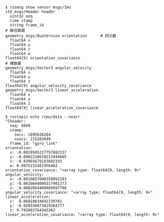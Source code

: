 <!--
 * @Author: code-fusheng 2561035977@qq.com
 * @Date: 2023-09-25 15:10:20
-->

<!--
    加速度的数值单位是 米/秒^2 , 旋转速度的数值单位为 弧度/秒

    如果协方差数值已知，就将其填充到协方差矩阵中。
    如果协方差数值未知，则将协方差矩阵全部置为零。

    若协方差矩阵对应的数值不存在（比如 IMU 没有输出 orientation 姿态数据），那么该协方差矩阵的第一个数值置为 -1。
    如果要使用这个消息包里的某个数据，需要先对协方差矩阵的第一个数值进行判断：
    如果数值为 -1 表明要使用的数据是不存在的，不要再去读取它。
 -->

```shell
$ rosmsg show sensor_msgs/Imu
std_msgs/Header header
  uint32 seq
  time stamp
  string frame_id
# 融合数据
geometry_msgs/Quaternion orientation      # 四元数
  float64 x
  float64 y
  float64 z
  float64 w
float64[9] orientation_covariance
# 裸数据
geometry_msgs/Vector3 angular_velocity
  float64 x
  float64 y
  float64 z
float64[9] angular_velocity_covariance
geometry_msgs/Vector3 linear_acceleration
  float64 x
  float64 y
  float64 z
float64[9] linear_acceleration_covariance
```

```shell
$ rostopic echo /imu/data --noarr
^Cheader:
  seq: 8669
  stamp:
    secs: 1695626264
    nsecs: 215203049
  frame_id: "gyro_link"
orientation:
  x: -0.0020585227757692337
  y: -0.0002210639213444665
  z: -0.03965679183602333
  w: 0.9975232481956482
orientation_covariance: "<array type: float64[9, length: 9>"
angular_velocity:
  x: -0.0010657600359991193
  y: -0.0026644000317901373
  z: -0.0002664400089997798
angular_velocity_covariance: "<array type: float64[9, length: 9>"
linear_acceleration:
  x: -0.06818834692239761
  y: -0.020336873829364777
  z: 9.792803764343262
linear_acceleration_covariance: "<array type: float64[9, length: 9>"
```
